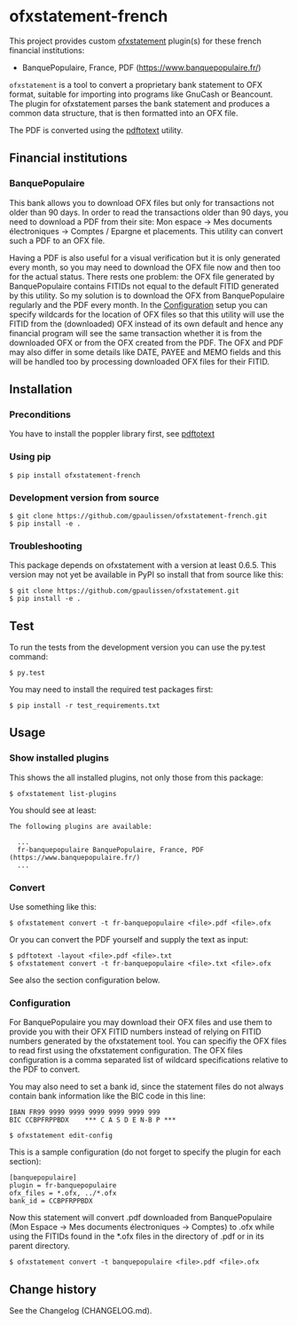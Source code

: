 # ofxstatement-french

This project provides custom
[ofxstatement](https://github.com/kedder/ofxstatement) plugin(s) for these french
financial institutions:
- BanquePopulaire, France, PDF (https://www.banquepopulaire.fr/)

`ofxstatement` is a tool to convert a proprietary bank statement to OFX
format, suitable for importing into programs like GnuCash or Beancount. The
plugin for ofxstatement parses the bank statement and produces a common data
structure, that is then formatted into an OFX file.

The PDF is converted using the
[pdftotext](https://pypi.org/project/pdftotext/) utility.

## Financial institutions

### BanquePopulaire

This bank allows you to download OFX files but only for transactions not older
than 90 days. In order to read the transactions older than 90 days, you need to
download a PDF from their site: Mon espace -> Mes documents électroniques -> Comptes /
Epargne et placements. This utility can convert such a PDF to an OFX
file.

Having a PDF is also useful for a visual verification but it is only generated
every month, so you may need to download the OFX file now and then too for the
actual status. There rests one problem: the OFX file generated by
BanquePopulaire contains FITIDs not equal to the default FITID generated by
this utility. So my solution is to download the OFX from BanquePopulaire
regularly and the PDF every month. In the [Configuration](#configuration)
setup you can specify wildcards for the location of OFX files so that this
utility will use the FITID from the (downloaded) OFX instead of its own
default and hence any financial program will see the same transaction whether
it is from the downloaded OFX or from the OFX created from the PDF. The OFX
and PDF may also differ in some details like DATE, PAYEE and MEMO fields and
this will be handled too by processing downloaded OFX files for their FITID.

## Installation

### Preconditions

You have to install the poppler library first, see
[pdftotext](https://pypi.org/project/pdftotext/)

### Using pip

```
$ pip install ofxstatement-french
```

### Development version from source

```
$ git clone https://github.com/gpaulissen/ofxstatement-french.git
$ pip install -e .
```

### Troubleshooting

This package depends on ofxstatement with a version at least 0.6.5. This
version may not yet be available in PyPI so install that from source like
this:
```
$ git clone https://github.com/gpaulissen/ofxstatement.git
$ pip install -e .
```

## Test

To run the tests from the development version you can use the py.test command:

```
$ py.test
```

You may need to install the required test packages first:

```
$ pip install -r test_requirements.txt
```

## Usage

### Show installed plugins

This shows the all installed plugins, not only those from this package:

```
$ ofxstatement list-plugins
```

You should see at least:

```
The following plugins are available:

  ...
  fr-banquepopulaire BanquePopulaire, France, PDF (https://www.banquepopulaire.fr/)
  ...

```

### Convert

Use something like this:

```
$ ofxstatement convert -t fr-banquepopulaire <file>.pdf <file>.ofx
```

Or you can convert the PDF yourself and supply the text as input:

```
$ pdftotext -layout <file>.pdf <file>.txt
$ ofxstatement convert -t fr-banquepopulaire <file>.txt <file>.ofx
```

See also the section configuration below.

### Configuration

For BanquePopulaire you may download their OFX files and use them to provide
you with their OFX FITID numbers instead of relying on FITID numbers generated
by the ofxstatement tool. You can specifiy the OFX files to read first using
the ofxstatement configuration. The OFX files configuration is a comma
separated list of wildcard specifications relative to the PDF to convert.

You may also need to set a bank id, since the statement files do not always
contain bank information like the BIC code in this line:

```
IBAN FR99 9999 9999 9999 9999 9999 999                                                        BIC CCBPFRPPBDX    *** C A S D E N-B P ***
```



```
$ ofxstatement edit-config
```

This is a sample configuration (do not forget to specify the plugin for each section):

```
[banquepopulaire]
plugin = fr-banquepopulaire
ofx_files = *.ofx, ../*.ofx
bank_id = CCBPFRPPBDX
```

Now this statement will convert <file>.pdf downloaded from BanquePopulaire
(Mon Espace -> Mes documents électroniques -> Comptes) to <file>.ofx while
using the FITIDs found in the *.ofx files in the directory of <file>.pdf or in
its parent directory.

```
$ ofxstatement convert -t banquepopulaire <file>.pdf <file>.ofx
```

## Change history

See the Changelog (CHANGELOG.md).

